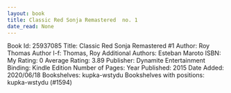 ```yaml
---
layout: book
title: Classic Red Sonja Remastered  no. 1
date_read: None
---
```


Book Id: 25937085
Title: Classic Red Sonja Remastered #1
Author: Roy Thomas
Author l-f: Thomas, Roy
Additional Authors: Esteban Maroto
ISBN: 
My Rating: 0
Average Rating: 3.89
Publisher: Dynamite Entertainment
Binding: Kindle Edition
Number of Pages: 
Year Published: 2015
Date Added: 2020/06/18
Bookshelves: kupka-wstydu
Bookshelves with positions: kupka-wstydu (#1594)

